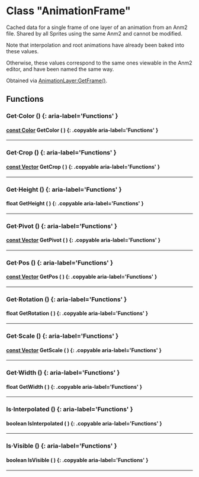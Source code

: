 # Class "AnimationFrame"

Cached data for a single frame of one layer of an animation from an Anm2 file. Shared by all Sprites using the same Anm2 and cannot be modified.

Note that interpolation and root animations have already been baked into these values.

Otherwise, these values correspond to the same ones viewable in the Anm2 editor, and have been named the same way.

Obtained via [AnimationLayer:GetFrame()](AnimationLayer.md#getframe).

## Functions

### Get·Color () {: aria-label='Functions' }
#### [const Color](https://wofsauge.github.io/IsaacDocs/rep/Color.html) GetColor ( ) {: .copyable aria-label='Functions' }

___
### Get·Crop () {: aria-label='Functions' }
#### [const Vector](https://wofsauge.github.io/IsaacDocs/rep/Vector.html) GetCrop ( ) {: .copyable aria-label='Functions' }

___
### Get·Height () {: aria-label='Functions' }
#### float GetHeight ( ) {: .copyable aria-label='Functions' }

___
### Get·Pivot () {: aria-label='Functions' }
#### [const Vector](https://wofsauge.github.io/IsaacDocs/rep/Vector.html) GetPivot ( ) {: .copyable aria-label='Functions' }

___
### Get·Pos () {: aria-label='Functions' }
#### [const Vector](https://wofsauge.github.io/IsaacDocs/rep/Vector.html) GetPos ( ) {: .copyable aria-label='Functions' }

___
### Get·Rotation () {: aria-label='Functions' }
#### float GetRotation ( ) {: .copyable aria-label='Functions' }

___
### Get·Scale () {: aria-label='Functions' }
#### [const Vector](https://wofsauge.github.io/IsaacDocs/rep/Vector.html) GetScale ( ) {: .copyable aria-label='Functions' }

___
### Get·Width () {: aria-label='Functions' }
#### float GetWidth ( ) {: .copyable aria-label='Functions' }

___
### Is·Interpolated () {: aria-label='Functions' }
#### boolean IsInterpolated ( ) {: .copyable aria-label='Functions' }

___
### Is·Visible () {: aria-label='Functions' }
#### boolean IsVisible ( ) {: .copyable aria-label='Functions' }

___
